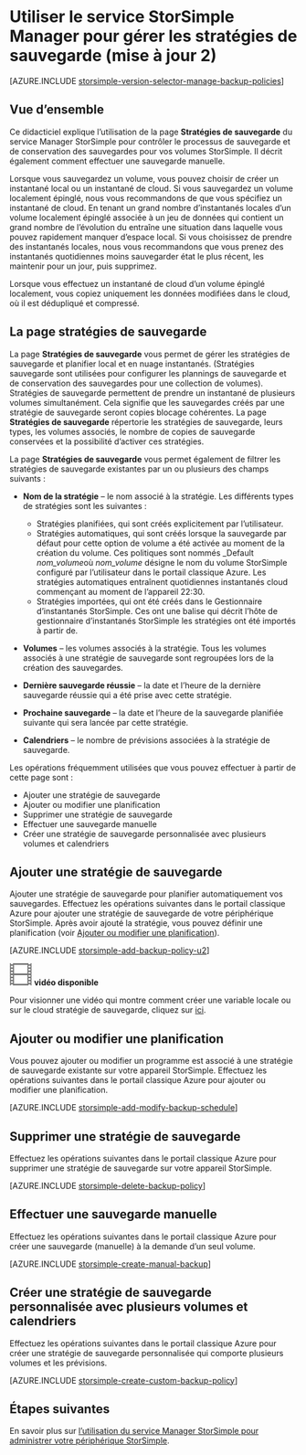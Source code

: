 <properties 
   pageTitle="Gérer vos stratégies de sauvegarde StorSimple | Microsoft Azure"
   description="Explique comment vous pouvez utiliser le service Manager StorSimple pour créer et gérer des sauvegardes manuelles, plannings de sauvegarde et la rétention de sauvegarde."
   services="storsimple"
   documentationCenter="NA"
   authors="SharS"
   manager="carmonm"
   editor=""/>
<tags 
   ms.service="storsimple"
   ms.devlang="NA"
   ms.topic="article"
   ms.tgt_pltfrm="NA"
   ms.workload="TBD"
   ms.date="05/10/2016"
   ms.author="v-sharos"/>

# <a name="use-the-storsimple-manager-service-to-manage-backup-policies-update-2"></a>Utiliser le service StorSimple Manager pour gérer les stratégies de sauvegarde (mise à jour 2)

[AZURE.INCLUDE [storsimple-version-selector-manage-backup-policies](../../includes/storsimple-version-selector-manage-backup-policies.md)]

## <a name="overview"></a>Vue d’ensemble

Ce didacticiel explique l’utilisation de la page **Stratégies de sauvegarde** du service Manager StorSimple pour contrôler le processus de sauvegarde et de conservation des sauvegardes pour vos volumes StorSimple. Il décrit également comment effectuer une sauvegarde manuelle.

Lorsque vous sauvegardez un volume, vous pouvez choisir de créer un instantané local ou un instantané de cloud. Si vous sauvegardez un volume localement épinglé, nous vous recommandons de que vous spécifiez un instantané de cloud. En tenant un grand nombre d’instantanés locales d’un volume localement épinglé associée à un jeu de données qui contient un grand nombre de l’évolution du entraîne une situation dans laquelle vous pouvez rapidement manquer d’espace local. Si vous choisissez de prendre des instantanés locales, nous vous recommandons que vous prenez des instantanés quotidiennes moins sauvegarder état le plus récent, les maintenir pour un jour, puis supprimez.

Lorsque vous effectuez un instantané de cloud d’un volume épinglé localement, vous copiez uniquement les données modifiées dans le cloud, où il est dédupliqué et compressé. 

## <a name="the-backup-policies-page"></a>La page stratégies de sauvegarde

La page **Stratégies de sauvegarde** vous permet de gérer les stratégies de sauvegarde et planifier local et en nuage instantanés. (Stratégies sauvegarde sont utilisées pour configurer les plannings de sauvegarde et de conservation des sauvegardes pour une collection de volumes). Stratégies de sauvegarde permettent de prendre un instantané de plusieurs volumes simultanément. Cela signifie que les sauvegardes créés par une stratégie de sauvegarde seront copies blocage cohérentes. La page **Stratégies de sauvegarde** répertorie les stratégies de sauvegarde, leurs types, les volumes associés, le nombre de copies de sauvegarde conservées et la possibilité d’activer ces stratégies.

La page **Stratégies de sauvegarde** vous permet également de filtrer les stratégies de sauvegarde existantes par un ou plusieurs des champs suivants :

- **Nom de la stratégie** – le nom associé à la stratégie. Les différents types de stratégies sont les suivantes :

   - Stratégies planifiées, qui sont créés explicitement par l’utilisateur.
   - Stratégies automatiques, qui sont créés lorsque la sauvegarde par défaut pour cette option de volume a été activée au moment de la création du volume. Ces politiques sont nommés _Default *nom_volume*où *nom_volume* désigne le nom du volume StorSimple configuré par l’utilisateur dans le portail classique Azure. Les stratégies automatiques entraînent quotidiennes instantanés cloud commençant au moment de l’appareil 22:30.
   - Stratégies importées, qui ont été créés dans le Gestionnaire d’instantanés StorSimple. Ces ont une balise qui décrit l’hôte de gestionnaire d’instantanés StorSimple les stratégies ont été importés à partir de.

- **Volumes** – les volumes associés à la stratégie. Tous les volumes associés à une stratégie de sauvegarde sont regroupées lors de la création des sauvegardes.

- **Dernière sauvegarde réussie** – la date et l’heure de la dernière sauvegarde réussie qui a été prise avec cette stratégie.

- **Prochaine sauvegarde** – la date et l’heure de la sauvegarde planifiée suivante qui sera lancée par cette stratégie.

- **Calendriers** – le nombre de prévisions associées à la stratégie de sauvegarde.

Les opérations fréquemment utilisées que vous pouvez effectuer à partir de cette page sont :

- Ajouter une stratégie de sauvegarde 
- Ajouter ou modifier une planification 
- Supprimer une stratégie de sauvegarde 
- Effectuer une sauvegarde manuelle 
- Créer une stratégie de sauvegarde personnalisée avec plusieurs volumes et calendriers 

## <a name="add-a-backup-policy"></a>Ajouter une stratégie de sauvegarde

Ajouter une stratégie de sauvegarde pour planifier automatiquement vos sauvegardes. Effectuez les opérations suivantes dans le portail classique Azure pour ajouter une stratégie de sauvegarde de votre périphérique StorSimple. Après avoir ajouté la stratégie, vous pouvez définir une planification (voir [Ajouter ou modifier une planification](#add-or-modify-a-schedule)).

[AZURE.INCLUDE [storsimple-add-backup-policy-u2](../../includes/storsimple-add-backup-policy-u2.md)]

![Vidéo disponible](./media/storsimple-manage-backup-policies-u2/Video_icon.png) **vidéo disponible**

Pour visionner une vidéo qui montre comment créer une variable locale ou sur le cloud stratégie de sauvegarde, cliquez sur [ici](https://azure.microsoft.com/documentation/videos/create-storsimple-backup-policies/).


## <a name="add-or-modify-a-schedule"></a>Ajouter ou modifier une planification

Vous pouvez ajouter ou modifier un programme est associé à une stratégie de sauvegarde existante sur votre appareil StorSimple. Effectuez les opérations suivantes dans le portail classique Azure pour ajouter ou modifier une planification.

[AZURE.INCLUDE [storsimple-add-modify-backup-schedule](../../includes/storsimple-add-modify-backup-schedule-u2.md)]

## <a name="delete-a-backup-policy"></a>Supprimer une stratégie de sauvegarde

Effectuez les opérations suivantes dans le portail classique Azure pour supprimer une stratégie de sauvegarde sur votre appareil StorSimple.

[AZURE.INCLUDE [storsimple-delete-backup-policy](../../includes/storsimple-delete-backup-policy.md)]


## <a name="take-a-manual-backup"></a>Effectuer une sauvegarde manuelle

Effectuez les opérations suivantes dans le portail classique Azure pour créer une sauvegarde (manuelle) à la demande d’un seul volume.

[AZURE.INCLUDE [storsimple-create-manual-backup](../../includes/storsimple-create-manual-backup.md)]

## <a name="create-a-custom-backup-policy-with-multiple-volumes-and-schedules"></a>Créer une stratégie de sauvegarde personnalisée avec plusieurs volumes et calendriers

Effectuez les opérations suivantes dans le portail classique Azure pour créer une stratégie de sauvegarde personnalisée qui comporte plusieurs volumes et les prévisions.

[AZURE.INCLUDE [storsimple-create-custom-backup-policy](../../includes/storsimple-create-custom-backup-policy-u2.md)]


## <a name="next-steps"></a>Étapes suivantes

En savoir plus sur [l’utilisation du service Manager StorSimple pour administrer votre périphérique StorSimple](storsimple-manager-service-administration.md).
